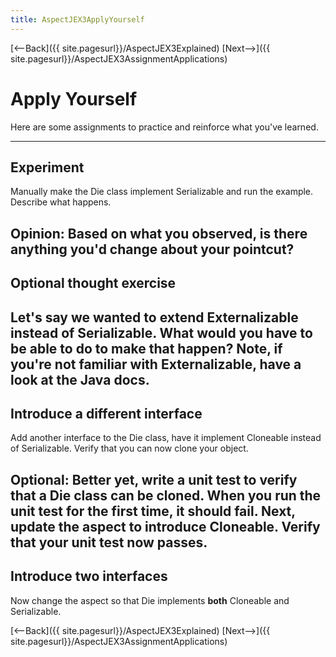 ```yaml
---
title: AspectJEX3ApplyYourself
---
```

[<--Back]({{ site.pagesurl}}/AspectJEX3Explained) [Next-->]({{ site.pagesurl}}/AspectJEX3AssignmentApplications)

# Apply Yourself
Here are some assignments to practice and reinforce what you've learned.

----
## Experiment
Manually make the Die class implement Serializable and run the example. Describe what happens.

**Opinion:** Based on what you observed, is there anything you'd change about your pointcut?
----
## Optional thought exercise
Let's say we wanted to extend Externalizable instead of Serializable. What would you have to be able to do to make that happen? Note, if you're not familiar with Externalizable, have a look at the Java docs.
----
## Introduce a different interface
Add another interface to the Die class, have it implement Cloneable instead of Serializable. Verify that you can now clone your object.

**Optional:** Better yet, write a unit test to verify that a Die class can be cloned. When you run the unit test for the first time, it should fail. Next, update the aspect to introduce Cloneable. Verify that your unit test now passes.
----
## Introduce two interfaces
Now change the aspect so that Die implements **both** Cloneable and Serializable.

[<--Back]({{ site.pagesurl}}/AspectJEX3Explained) [Next-->]({{ site.pagesurl}}/AspectJEX3AssignmentApplications)